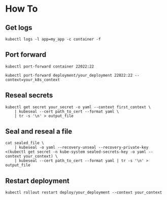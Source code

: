 # How To

## Get logs
```shell
kubectl logs -l app=my_app -c container -f
```

## Port forward
```shell
kubectl port-forward container 22022:22

kubectl port-forward deployment/your_deployment 22022:22 --context=your_k8s_context
```

## Reseal secrets
```shell
kubectl get secret your_secret -o yaml --context first_context \
	| kubeseal --cert path_to_cert --format yaml \
	| tr -s '\n' > output_file
```

## Seal and reseal a file
```shell
cat sealed_file \
	| kubeseal -o yaml --recovery-unseal --recovery-private-key <(kubectl get secret -n kube-system sealed-secrets-key -o yaml --context your_context) \
	| kubeseal --cert path_to_cert --format yaml | tr -s '\n' > output_file
```

## Restart deployment
```shell
kubectl rollout restart deploy/your_deployment --context your_context
```
